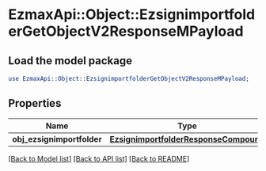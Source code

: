 # EzmaxApi::Object::EzsignimportfolderGetObjectV2ResponseMPayload

## Load the model package
```perl
use EzmaxApi::Object::EzsignimportfolderGetObjectV2ResponseMPayload;
```

## Properties
Name | Type | Description | Notes
------------ | ------------- | ------------- | -------------
**obj_ezsignimportfolder** | [**EzsignimportfolderResponseCompound**](EzsignimportfolderResponseCompound.md) |  | 

[[Back to Model list]](../README.md#documentation-for-models) [[Back to API list]](../README.md#documentation-for-api-endpoints) [[Back to README]](../README.md)



